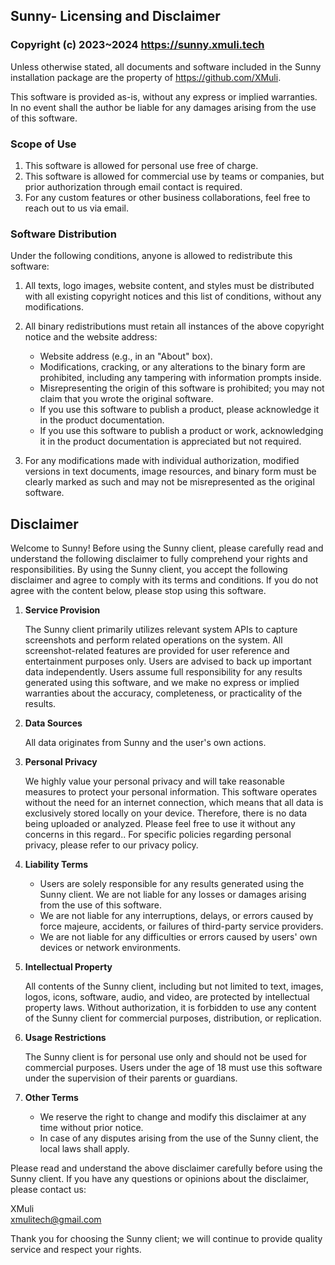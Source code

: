 ## Sunny- Licensing and Disclaimer

### Copyright (c) 2023~2024 https://sunny.xmuli.tech

Unless otherwise stated, all documents and software included in the Sunny installation package are the property of https://github.com/XMuli.

This software is provided as-is, without any express or implied warranties. In no event shall the author be liable for any damages arising from the use of this software.

### Scope of Use

1. This software is allowed for personal use free of charge.
2. This software is allowed for commercial use by teams or companies, but prior authorization through email contact is required.
3. For any custom features or other business collaborations, feel free to reach out to us via email.

### Software Distribution

Under the following conditions, anyone is allowed to redistribute this software:

1. All texts, logo images, website content, and styles must be distributed with all existing copyright notices and this list of conditions, without any modifications.
2. All binary redistributions must retain all instances of the above copyright notice and the website address:
   - Website address (e.g., in an "About" box).
   - Modifications, cracking, or any alterations to the binary form are prohibited, including any tampering with information prompts inside.
   - Misrepresenting the origin of this software is prohibited; you may not claim that you wrote the original software.
   - If you use this software to publish a product, please acknowledge it in the product documentation.
   - If you use this software to publish a product or work, acknowledging it in the product documentation is appreciated but not required.

3. For any modifications made with individual authorization, modified versions in text documents, image resources, and binary form must be clearly marked as such and may not be misrepresented as the original software.

## Disclaimer

Welcome to Sunny! Before using the Sunny client, please carefully read and understand the following disclaimer to fully comprehend your rights and responsibilities. By using the Sunny client, you accept the following disclaimer and agree to comply with its terms and conditions. If you do not agree with the content below, please stop using this software.

1. **Service Provision**

   The Sunny client primarily utilizes relevant system APIs to capture screenshots and perform related operations on the system. All screenshot-related features are provided for user reference and entertainment purposes only. Users are advised to back up important data independently. Users assume full responsibility for any results generated using this software, and we make no express or implied warranties about the accuracy, completeness, or practicality of the results.

2. **Data Sources**

   All data originates from Sunny and the user's own actions.

3. **Personal Privacy**

   We highly value your personal privacy and will take reasonable measures to protect your personal information. This software operates without the need for an internet connection, which means that all data is exclusively stored locally on your device. Therefore, there is no data being uploaded or analyzed. Please feel free to use it without any concerns in this regard.. For specific policies regarding personal privacy, please refer to our privacy policy.

4. **Liability Terms**

   - Users are solely responsible for any results generated using the Sunny client. We are not liable for any losses or damages arising from the use of this software.
   - We are not liable for any interruptions, delays, or errors caused by force majeure, accidents, or failures of third-party service providers.
   - We are not liable for any difficulties or errors caused by users' own devices or network environments.

5. **Intellectual Property**

   All contents of the Sunny client, including but not limited to text, images, logos, icons, software, audio, and video, are protected by intellectual property laws. Without authorization, it is forbidden to use any content of the Sunny client for commercial purposes, distribution, or replication.

6. **Usage Restrictions**

   The Sunny client is for personal use only and should not be used for commercial purposes. Users under the age of 18 must use this software under the supervision of their parents or guardians.

7. **Other Terms**

   - We reserve the right to change and modify this disclaimer at any time without prior notice.
   - In case of any disputes arising from the use of the Sunny client, the local laws shall apply.

Please read and understand the above disclaimer carefully before using the Sunny client. If you have any questions or opinions about the disclaimer, please contact us:

XMuli   
xmulitech@gmail.com

Thank you for choosing the Sunny client; we will continue to provide quality service and respect your rights.
